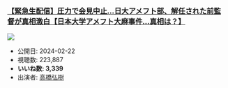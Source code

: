### [【緊急生配信】圧力で会見中止…日大アメフト部、解任された前監督が真相激白【日本大学アメフト大麻事件…真相は？】](https://www.youtube.com/watch?v=-95N8PZ04pU)
[![](https://img.youtube.com/vi/-95N8PZ04pU/sddefault.jpg)](https://www.youtube.com/watch?v=-95N8PZ04pU)
-   公開日: 2024-02-22
-   視聴数: 223,887
-   **いいね数: 3,339**
-   出演者: [高橋弘樹](/rehacq_fan/people/高橋弘樹 "wikilink")
